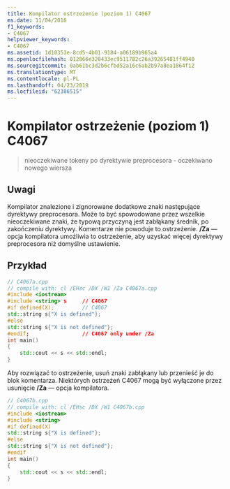 ```yaml
---
title: Kompilator ostrzeżenie (poziom 1) C4067
ms.date: 11/04/2016
f1_keywords:
- C4067
helpviewer_keywords:
- C4067
ms.assetid: 1d10353e-8cd5-4b01-9184-a06189b965a4
ms.openlocfilehash: 012866e328433ec9511782c26a39265481ff4940
ms.sourcegitcommit: 0ab61bc3d2b6cfbd52a16c6ab2b97a8ea1864f12
ms.translationtype: MT
ms.contentlocale: pl-PL
ms.lasthandoff: 04/23/2019
ms.locfileid: "62386515"
---
```

# <a name="compiler-warning-level-1-c4067"></a>Kompilator ostrzeżenie (poziom 1) C4067

> nieoczekiwane tokeny po dyrektywie preprocesora - oczekiwano nowego wiersza

## <a name="remarks"></a>Uwagi

Kompilator znalezione i zignorowane dodatkowe znaki następujące dyrektywy preprocesora. Może to być spowodowane przez wszelkie nieoczekiwane znaki, że typową przyczyną jest zabłąkany średnik, po zakończeniu dyrektywy. Komentarze nie powoduje to ostrzeżenie. **/Za** — opcja kompilatora umożliwia to ostrzeżenie, aby uzyskać więcej dyrektywy preprocesora niż domyślne ustawienie.

## <a name="example"></a>Przykład

```cpp
// C4067a.cpp
// compile with: cl /EHsc /DX /W1 /Za C4067a.cpp
#include <iostream>
#include <string> s     // C4067
#if defined(X);         // C4067
std::string s{"X is defined"};
#else
std::string s{"X is not defined"};
#endif;                 // C4067 only under /Za
int main()
{
    std::cout << s << std::endl;
}
```

Aby rozwiązać to ostrzeżenie, usuń znaki zabłąkany lub przenieść je do blok komentarza. Niektórych ostrzeżeń C4067 mogą być wyłączone przez usunięcie **/Za** — opcja kompilatora.

```cpp
// C4067b.cpp
// compile with: cl /EHsc /DX /W1 C4067b.cpp
#include <iostream>
#include <string>
#if defined(X)
std::string s{"X is defined"};
#else
std::string s{"X is not defined"};
#endif
int main()
{
    std::cout << s << std::endl;
}
```